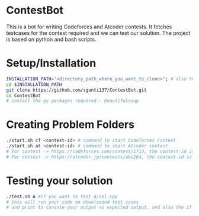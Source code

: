 # ContestBot

This is a bot for writing Codeforces and Atcoder contests. It fetches testcases for the contest required and we can test our solution. The project is based on python and bash scripts.



# Setup/Installation
```bash
INSTALLATION_PATH="<directory_path_where_you_want_to_clone>"; # also the dir where you will write solution
cd $INSTALLATION_PATH
git clone https://github.com/sgunti137/ContestBot.git
cd ContestBot
# install the py packages required - Beautifulsoup
```

# Creating Problem Folders
```bash
./start.sh cf <contest-id> # command to start Codeforces contest
./start.sh at <contest-id> # command to start Atcoder contest
# For contest -> https://codeforces.com/contest/1713, the contest-id is '1713'
# For contest -> https://atcoder.jp/contests/abc264, the contest-id is 'abc264'
```

# Testing your solution
```bash
./test.sh A #if you want to test A/sol.cpp
# this will run your code on downloaded test cases
# and print to console your output vs expected output, and also the if the test cases are passed or failed. 
```

